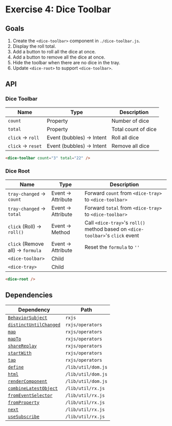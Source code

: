 # Exercise 4: Dice Toolbar

## Goals

1. Create the `<dice-toolbar>` component in `./dice-toolbar.js`.
2. Display the roll total.
3. Add a button to roll all the dice at once.
4. Add a button to remove all the dice at once.
5. Hide the toolbar when there are no dice in the tray.
6. Update `<dice-root>` to support `<dice-toolbar>`.

## API

### Dice Toolbar

|Name|Type|Description|
|---|---|---|
|`count`|Property|Number of dice|
|`total`|Property|Total count of dice|
|`click` → `roll`|Event (bubbles) → Intent|Roll all dice|
|`click` → `reset`|Event (bubbles) → Intent|Remove all dice|

```html
<dice-toolbar count="3" total="22" />
```

### Dice Root

|Name|Type|Description|
|---|---|---|
|`tray-changed` → `count`|Event → Attribute|Forward `count` from `<dice-tray>` to `<dice-toolbar>`|
|`tray-changed` → `total`|Event → Attribute|Forward `total` from `<dice-tray>` to `<dice-toolbar>`|
|`click` (Roll) → `roll()`|Event → Method|Call `<dice-tray>`'s `roll()` method based on `<dice-toolbar>`'s `click` event|
|`click` (Remove all) → `formula`|Event → Attribute|Reset the `formula` to `''`|
|`<dice-toolbar>`|Child||
|`<dice-tray>`|Child||

```html
<dice-root />
```

## Dependencies

|Dependency|Path|
|---|---|
|[`BehaviorSubject`](https://rxjs-dev.firebaseapp.com/api/index/class/BehaviorSubject)|`rxjs`|
|[`distinctUntilChanged`](https://rxjs-dev.firebaseapp.com/api/operators/distinctUntilChanged)|`rxjs/operators`|
|[`map`](https://rxjs-dev.firebaseapp.com/api/operators/map)|`rxjs/operators`|
|[`mapTo`](https://rxjs-dev.firebaseapp.com/api/operators/mapTo)|`rxjs/operators`|
|[`shareReplay`](https://rxjs-dev.firebaseapp.com/api/operators/shareReplay)|`rxjs/operators`|
|[`startWith`](https://rxjs-dev.firebaseapp.com/api/operators/startWith)|`rxjs/operators`|
|[`tap`](https://rxjs-dev.firebaseapp.com/api/operators/tap)|`rxjs/operators`|
|[`define`](../../lib/util/dom/README.md#define)|`/lib/util/dom.js`|
|[`html`](../../lib/util/dom/README.md#html)|`/lib/util/dom.js`|
|[`renderComponent`](../../lib/util/dom/README.md#rendercomponent)|`/lib/util/dom.js`|
|[`combineLatestObject`](../../lib/util/rx/README.md#combinelatestobject)|`/lib/util/rx.js`|
|[`fromEventSelector`](../../lib/util/rx/README.md#fromeventselector)|`/lib/util/rx.js`|
|[`fromProperty`](../../lib/util/rx/README.md#fromproperty)|`/lib/util/rx.js`|
|[`next`](../../lib/util/rx/README.md#next)|`/lib/util/rx.js`|
|[`useSubscribe`](../../lib/util/rx/README.md#usesubscribe)|`/lib/util/rx.js`|
